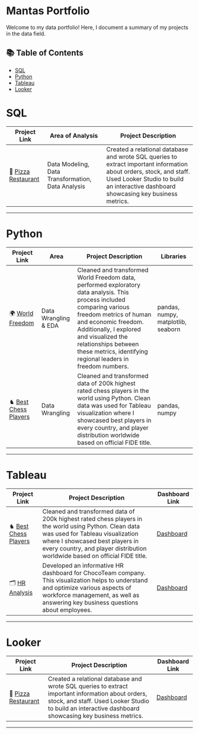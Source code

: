 # Mantas Portfolio

Welcome to my data portfolio! Here, I document a summary of my projects in the data field. 

## 📚 Table of Contents
- [SQL](#sql)
- [Python](#python)
- [Tableau](#tableau)
- [Looker](#looker)

# SQL

| Project Link | Area of Analysis | Project Description | 
|---|---|---|
| 🍕 [Pizza Restaurant](https://github.com/MantasTech/Restaurant-Database/blob/main/pizza_restaurant-project.md) | Data Modeling, Data Transformation, Data Analysis | Created a relational database and wrote SQL queries to extract important information about orders, stock, and staff. Used Looker Studio to build an interactive dashboard showcasing key business metrics.

***

# Python

| Project Link | Area | Project Description | Libraries |    
|---|---|---|---|
| 🌍 [World Freedom](https://github.com/MantasTech/World-Freedom/blob/main/world_freedom_eda.ipynb) | Data Wrangling & EDA | Cleaned and transformed World Freedom data, performed exploratory data analysis. This process included comparing various freedom metrics of human and economic freedom. Additionally, I explored and visualized the relationships between these metrics, identifying regional leaders in freedom numbers. | pandas, numpy, matplotlib, seaborn |
| ♞ [Best Chess Players](https://github.com/MantasTech/Chess-Players/blob/main/chess_players_project.ipynb) | Data Wrangling | Cleaned and transformed data of 200k highest rated chess players in the world using Python. Clean data was used for Tableau visualization where I showcased best players in every country, and player distribution worldwide based on official FIDE title. | pandas, numpy | 

***

# Tableau

| Project Link | Project Description | Dashboard Link |
|---|---|---|
| ♞ [Best Chess Players](https://github.com/MantasTech/Chess-Players/tree/main) | Cleaned and transformed data of 200k highest rated chess players in the world using Python. Clean data was used for Tableau visualization where I showcased best players in every country, and player distribution worldwide based on official FIDE title. | [Dashboard](https://public.tableau.com/app/profile/mantas.siukstas/viz/chess_17027630680570/Dashboard1) |
| 🗂️ [HR Analysis](https://github.com/MantasTech/Tiny-Repo/blob/main/HR_Dashboard/HR_Dashboard.md) | Developed an informative HR dashboard for ChocoTeam company. This visualization helps to understand and optimize various aspects of workforce management, as well as answering key business questions about employees.  | [Dashboard](https://public.tableau.com/app/profile/mantas.siukstas/viz/HRDashboard_17034291773930/Dashboard1) |

***

# Looker

| Project Link | Project Description | Dashboard Link |
|---|---|---|
| 🍕 [Pizza Restaurant](https://github.com/MantasTech/Restaurant-Database/blob/main/pizza_restaurant-project.md) | Created a relational database and wrote SQL queries to extract important information about orders, stock, and staff. Used Looker Studio to build an interactive dashboard showcasing key business metrics. | [Dashboard](https://lookerstudio.google.com/reporting/ccbfff85-91a8-428c-901f-695bae4161c9) |


***
